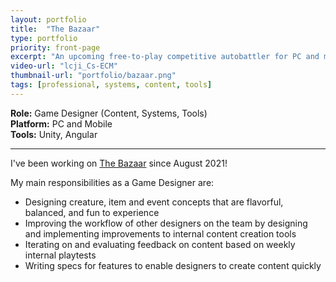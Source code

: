 ```yaml
---
layout: portfolio
title:  "The Bazaar"
type: portfolio
priority: front-page
excerpt: "An upcoming free-to-play competitive autobattler for PC and mobile."
video-url: "lcji_Cs-ECM"
thumbnail-url: "portfolio/bazaar.png"
tags: [professional, systems, content, tools]
---
```


**Role:** Game Designer (Content, Systems, Tools)   
**Platform:** PC and Mobile    
**Tools:** Unity, Angular

<hr />

I've been working on [The Bazaar](https://www.playthebazaar.com) since August 2021!

My main responsibilities as a Game Designer are:
* Designing creature, item and event concepts that are flavorful, balanced, and fun to experience
* Improving the workflow of other designers on the team by designing and implementing improvements to internal content creation tools
* Iterating on and evaluating feedback on content based on weekly internal playtests
* Writing specs for features to enable designers to create content quickly
